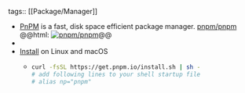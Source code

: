 tags:: [[Package/Manager]]

- [PnPM](https://pnpm.io/) is a fast, disk space efficient package manager.
  [pnpm/pnpm](https://github.com/pnpm/pnpm)
  @@html: <a href="https://github.com/pnpm/pnpm/"><img src="https://github-readme-stats-astronomer.vercel.app/api/pin/?username=pnpm&repo=pnpm&theme=tokyonight" alt="pnpm/pnpm"/></a>@@
-
- [Install](https://pnpm.io/installation) on Linux and macOS
	- ```bash
	  curl -fsSL https://get.pnpm.io/install.sh | sh -
	  # add following lines to your shell startup file
	  # alias np="pnpm"
	  ```